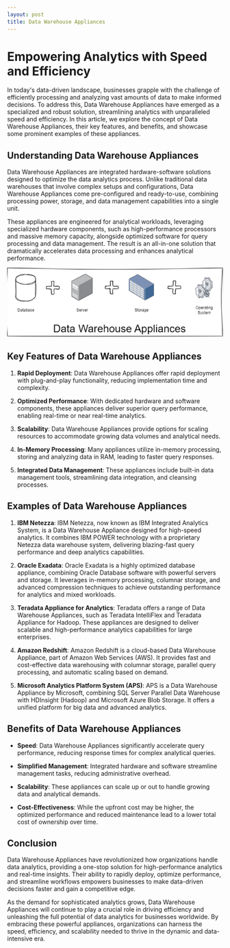 ```yaml
---
layout: post
title: Data Warehouse Appliances
---
```


# Empowering Analytics with Speed and Efficiency

In today's data-driven landscape, businesses grapple with the challenge of efficiently processing and analyzing vast amounts of data to make informed decisions. To address this, Data Warehouse Appliances have emerged as a specialized and robust solution, streamlining analytics with unparalleled speed and efficiency. In this article, we explore the concept of Data Warehouse Appliances, their key features, and benefits, and showcase some prominent examples of these appliances.

## Understanding Data Warehouse Appliances

Data Warehouse Appliances are integrated hardware-software solutions designed to optimize the data analytics process. Unlike traditional data warehouses that involve complex setups and configurations, Data Warehouse Appliances come pre-configured and ready-to-use, combining processing power, storage, and data management capabilities into a single unit.

These appliances are engineered for analytical workloads, leveraging specialized hardware components, such as high-performance processors and massive memory capacity, alongside optimized software for query processing and data management. The result is an all-in-one solution that dramatically accelerates data processing and enhances analytical performance.

![Data Warehouse Appliances](/assets/images/dwa.png)

## Key Features of Data Warehouse Appliances

1. **Rapid Deployment**: Data Warehouse Appliances offer rapid deployment with plug-and-play functionality, reducing implementation time and complexity.

2. **Optimized Performance**: With dedicated hardware and software components, these appliances deliver superior query performance, enabling real-time or near real-time analytics.

3. **Scalability**: Data Warehouse Appliances provide options for scaling resources to accommodate growing data volumes and analytical needs.

4. **In-Memory Processing**: Many appliances utilize in-memory processing, storing and analyzing data in RAM, leading to faster query responses.

5. **Integrated Data Management**: These appliances include built-in data management tools, streamlining data integration, and cleansing processes.

## Examples of Data Warehouse Appliances

1. **IBM Netezza**: IBM Netezza, now known as IBM Integrated Analytics System, is a Data Warehouse Appliance designed for high-speed analytics. It combines IBM POWER technology with a proprietary Netezza data warehouse system, delivering blazing-fast query performance and deep analytics capabilities.

2. **Oracle Exadata**: Oracle Exadata is a highly optimized database appliance, combining Oracle Database software with powerful servers and storage. It leverages in-memory processing, columnar storage, and advanced compression techniques to achieve outstanding performance for analytics and mixed workloads.

3. **Teradata Appliance for Analytics**: Teradata offers a range of Data Warehouse Appliances, such as Teradata IntelliFlex and Teradata Appliance for Hadoop. These appliances are designed to deliver scalable and high-performance analytics capabilities for large enterprises.

4. **Amazon Redshift**: Amazon Redshift is a cloud-based Data Warehouse Appliance, part of Amazon Web Services (AWS). It provides fast and cost-effective data warehousing with columnar storage, parallel query processing, and automatic scaling based on demand.

5. **Microsoft Analytics Platform System (APS)**: APS is a Data Warehouse Appliance by Microsoft, combining SQL Server Parallel Data Warehouse with HDInsight (Hadoop) and Microsoft Azure Blob Storage. It offers a unified platform for big data and advanced analytics.

## Benefits of Data Warehouse Appliances

- **Speed**: Data Warehouse Appliances significantly accelerate query performance, reducing response times for complex analytical queries.

- **Simplified Management**: Integrated hardware and software streamline management tasks, reducing administrative overhead.

- **Scalability**: These appliances can scale up or out to handle growing data and analytical demands.

- **Cost-Effectiveness**: While the upfront cost may be higher, the optimized performance and reduced maintenance lead to a lower total cost of ownership over time.

## Conclusion

Data Warehouse Appliances have revolutionized how organizations handle data analytics, providing a one-stop solution for high-performance analytics and real-time insights. Their ability to rapidly deploy, optimize performance, and streamline workflows empowers businesses to make data-driven decisions faster and gain a competitive edge.

As the demand for sophisticated analytics grows, Data Warehouse Appliances will continue to play a crucial role in driving efficiency and unleashing the full potential of data analytics for businesses worldwide. By embracing these powerful appliances, organizations can harness the speed, efficiency, and scalability needed to thrive in the dynamic and data-intensive era.
